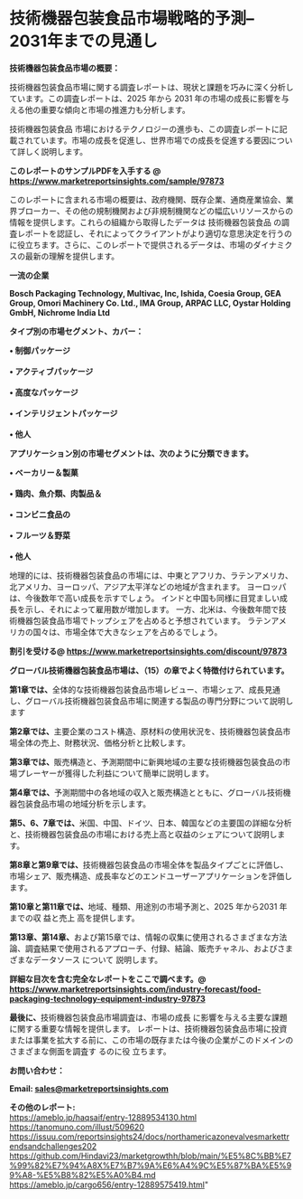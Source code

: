 # 技術機器包装食品市場戦略的予測– 2031年までの見通し

<strong><b>技術機器包装食品市場の概要：</b></strong>

技術機器包装食品市場に関する調査レポートは、現状と課題を巧みに深く分析しています。この調査レポートは、2025 年から 2031 年の市場の成長に影響を与える他の重要な傾向と市場の推進力も分析します。

技術機器包装食品 市場におけるテクノロジーの進歩も、この調査レポートに記載されています。市場の成長を促進し、世界市場での成長を促進する要因について詳しく説明します。

<strong>このレポートのサンプルPDFを入手する @ <a href=https://www.marketreportsinsights.com/sample/97873>https://www.marketreportsinsights.com/sample/97873</a></strong>

このレポートに含まれる市場の概要は、政府機関、既存企業、通商産業協会、業界ブローカー、その他の規制機関および非規制機関などの幅広いリソースからの情報を提供します。これらの組織から取得したデータは 技術機器包装食品 の調査レポートを認証し、それによってクライアントがより適切な意思決定を行うのに役立ちます。さらに、このレポートで提供されるデータは、市場のダイナミクスの最新の理解を提供します。

<strong>一流の企業</strong>

<strong><b>Bosch Packaging Technology, Multivac, Inc, Ishida, Coesia Group, GEA Group, Omori Machinery Co. Ltd., IMA Group, ARPAC LLC, Oystar Holding GmbH, Nichrome India Ltd</b></strong>

<strong><b>タイプ別の市場セグメント、カバー：</b></strong>

<strong>• 制御パッケージ<br><br>• アクティブパッケージ<br><br>• 高度なパッケージ<br><br>• インテリジェントパッケージ<br><br>• 他人</strong>

<strong><b>アプリケーション別の市場セグメントは、次のように分類できます。</b></strong>

<strong>• ベーカリー＆製菓<br><br>• 鶏肉、魚介類、肉製品＆<br><br>• コンビニ食品の<br><br>• フルーツ＆野菜<br><br>• 他人</strong>

 地理的には、技術機器包装食品の市場には、中東とアフリカ、ラテンアメリカ、北アメリカ、ヨーロッパ、アジア太平洋などの地域が含まれます。 ヨーロッパは、今後数年で高い成長を示すでしょう。 インドと中国も同様に目覚ましい成長を示し、それによって雇用数が増加します。 一方、北米は、今後数年間で技術機器包装食品市場でトップシェアを占めると予想されています。 ラテンアメリカの国々は、市場全体で大きなシェアを占めるでしょう。

<strong>割引を受ける@ <a href=https://www.marketreportsinsights.com/discount/97873>https://www.marketreportsinsights.com/discount/97873</a></strong>

<strong><b>グローバル技術機器包装食品市場は、（15）の章でよく特徴付けられています。</b></strong>

<strong><b>第</b></strong><strong><b>1章では、</b></strong>全体的な技術機器包装食品市場レビュー、市場シェア、成長見通し、グローバル技術機器包装食品市場に関連する製品の専門分野について説明します

<strong><b>第2章では、</b></strong>主要企業のコスト構造、原材料の使用状況を、技術機器包装食品市場全体の売上、財務状況、価格分析と比較します。

<strong><b>第3章では、</b></strong>販売構造と、予測期間中に新興地域の主要な技術機器包装食品の市場プレーヤーが獲得した利益について簡単に説明します。

<strong><b>第4章では、</b></strong>予測期間中の各地域の収入と販売構造とともに、グローバル技術機器包装食品市場の地域分析を示します。

<strong><b>第5、6、7章では、</b></strong>米国、中国、ドイツ、日本、韓国などの主要国の詳細な分析と、技術機器包装食品の市場における売上高と収益のシェアについて説明します。

<strong><b>第8章と第9章では、</b></strong>技術機器包装食品の市場全体を製品タイプごとに評価し、市場シェア、販売構造、成長率などのエンドユーザーアプリケーションを評価します。

<strong><b>第10章と第11章では、</b></strong>地域、種類、用途別の市場予測と、2025 年から2031 年までの収 益と売上 高を提供します。

<strong><b>第13章、第14章、</b></strong>および第15章では、情報の収集に使用されるさまざまな方法論、調査結果で使用されるアプローチ、付録、結論、販売チャネル、およびさまざまなデータソース について 説明します。

<strong>詳細な目次を含む完全なレポートをここで調べます。@ <a href=https://www.marketreportsinsights.com/industry-forecast/food-packaging-technology-equipment-industry-97873>https://www.marketreportsinsights.com/industry-forecast/food-packaging-technology-equipment-industry-97873</a></strong>

<strong><b>最後に、</b></strong>技術機器包装食品市場調査は、市場の成長 に影響を</a>与える主要な課題に関する重要な情報を提供します。 レポートは、技術機器包装食品市場に投資または事業を拡大する前に、この市場の既存または今後の企業がこのドメインのさまざまな側面を調査す るのに役 立ちます。

<strong><b>お問い合わせ：</b></strong>

<strong>Email: </strong><a href=mailto:sales@marketreportsinsights.com><strong>sales@marketreportsinsights.com</strong></a>

<strong>その他のレポート:</strong>
<br>
<a href=https://ameblo.jp/haqsaif/entry-12889534130.html>https://ameblo.jp/haqsaif/entry-12889534130.html</a>
<br>
<a href=https://tanomuno.com/illust/509620>https://tanomuno.com/illust/509620</a>
<br>
<a href=https://issuu.com/reportsinsights24/docs/northamericazonevalvesmarkettrendsandchallenges202>https://issuu.com/reportsinsights24/docs/northamericazonevalvesmarkettrendsandchallenges202</a>
<br>
<a href=https://github.com/Hindavi23/marketgrowthh/blob/main/%E5%8C%BB%E7%99%82%E7%94%A8X%E7%B7%9A%E6%A4%9C%E5%87%BA%E5%99%A8-%E5%B8%82%E5%A0%B4.md>https://github.com/Hindavi23/marketgrowthh/blob/main/%E5%8C%BB%E7%99%82%E7%94%A8X%E7%B7%9A%E6%A4%9C%E5%87%BA%E5%99%A8-%E5%B8%82%E5%A0%B4.md</a>
<br>
<a href=https://ameblo.jp/cargo656/entry-12889575419.html>https://ameblo.jp/cargo656/entry-12889575419.html</a>"
